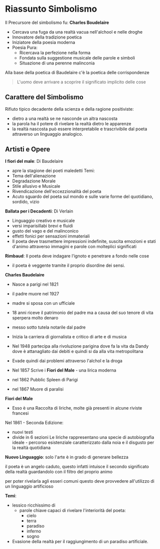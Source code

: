 # Riassunto Simbolismo

Il Precursore del simbolismo fu: **Charles Boudelaire**
- Cercava una fuga da una realtà vacua nell'alchool e nelle droghe
- Innovatore della tradizione poetica
- Iniziatore della poesia moderna
- Poesia Pura:
	- Ricercava la perfezione nella forma
	- Fondata sulla suggestione musicale delle parole e simboli
	- Situazione di una perenne malinconia

Alla base della poetica di Baudelaire c'è la poetica delle corrispondenze 
> L'uomo deve arrivare a scoprire il significato implicito delle cose

## Carattere del Simbolismo

Rifiuto tipico decadente della scienza e della ragione positiviste:
- dietro a una realtà se ne nasconde un altra nascosta
- la parola ha il potere di rivelare la realtà dietro le apparenze
- la realtà nascosta può essere interpretabile e trascrivibile dal poeta attraverso un linguaggio analogico.

## Artisti e Opere

**I fiori del male**: Di Baudelaire
- apre la stagione dei poeti maledetti
Temi:
- Tema dell'alienazione
- Degradazione Morale
- Stile allusivo e Musicale
- Rivendicazione dell'eccezzionalità del poeta
- Acuto sguardo del poeta sul mondo e sulle varie forme del quotidiano, sordido, vizio

**Ballata per i Decadenti**: Di Verlain
- Linguaggio creativo e musicale
- versi imparisillabi brevi e fluidi
- gusto del vago e del malinconico
- effetti fonici per sensazioni immateriali
- Il poeta deve trasmettere  impressioni indefinite, suscita emozioni e stati d'animo attraverso immagini e parole con molteplici significati

**Rimbaud**: Il poeta deve indagare l'ignoto e penetrare a fondo nelle cose 
- il poeta è veggente tramite il proprio disordine dei sensi.

**Charles Baudelaire**

- Nasce a parigi nel 1821

- il padre muore nel 1927

- madre si sposa con un ufficiale
- 18 anni riceve il patrimonio del padre ma a causa del suo tenore di vita sperpera molto denaro
- messo sotto tutela notarile dal padre

- Inizia la carriera di giornalista e critico di arte e di musica

- Nel 1948 partecipa alla rivoluzione parigina dove fa la vita da Dandy dove è attanagliato dai debiti e quindi si da alla vita metropolitana 
- Evade quindi dai problemi attraverso l'alchol e la droga 

- Nel 1857 Scrive i **Fiori del Male** - una lirica moderna

- nel 1862 Pubblic Spleen di Parigi

- nel 1867 Muore di paralisi

**Fiori del Male**
- Esso è una Raccolta di liriche, molte già presenti in alcune riviste francesi

Nel 1861 - Seconda Edizione:
- nuovi testi
- divide in 6 sezioni
Le liriche rappresentano una specie di autobiografia ideale - percorso esistenziale 
caratterizzato dalla noia e il disgusto per la realtà quotidiana

**Nuovo Linguaggio**: solo l'arte è in grado di generare bellezza

il poeta è un angelo caduto, questo infatti intuisce il secondo significato della realtà guardandolo con il filtro del proprio animo

per poter rivelarla agli esseri comuni questo deve provvedere all'utilizzo di un linguaggio artificioso

**Temi**:
- lessico ricchissimo di 
	- parole chiave capaci di rivelare l'interiorità del poeta:
		- cielo 
		- terra 
		- paradiso
		- inferno
		- sogno
- Evasione della realtà per il raggiungimento di un paradiso artificiale.
<!--stackedit_data:
eyJoaXN0b3J5IjpbLTMwNjYzMzY2LDk4MjU3NzgyN119
-->